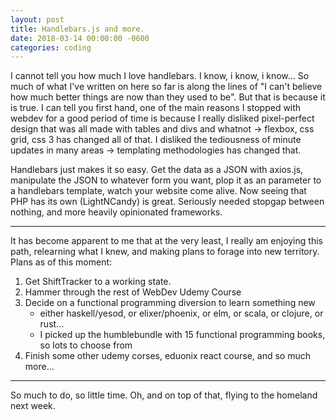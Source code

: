 ```yaml
---
layout: post
title: Handlebars.js and more.
date: 2018-03-14 00:00:00 -0600
categories: coding
---
```


I cannot tell you how much I love handlebars. I know, i know, i know... So much of what I've written on here so far is along the lines of "I can't believe how much better things are now than they used to be". But that is because it is true. I can tell you first hand, one of the main reasons I stopped with webdev for a good period of time is because I really disliked pixel-perfect design that was all made with tables and divs and whatnot -> flexbox, css grid, css 3 has changed all of that. I disliked the tediousness of minute updates in many areas -> templating methodologies has changed that.

Handlebars just makes it so easy. Get the data as a JSON with axios.js, manipulate the JSON to whatever form you want, plop it as an parameter to a handlebars template, watch your website come alive. Now seeing that PHP has its own (LightNCandy) is great. Seriously needed stopgap between nothing, and more heavily opinionated frameworks.

---

It has become apparent to me that at the very least, I really am enjoying this path, relearning what I knew, and making plans to forage into new territory. Plans as of this moment:

1. Get ShiftTracker to a working state.
2. Hammer through the rest of WebDev Udemy Course
3. Decide on a functional programming diversion to learn something new
   - either haskell/yesod, or elixer/phoenix, or elm, or scala, or clojure, or rust...
   - I picked up the humblebundle with 15 functional programming books, so lots to choose from
4. Finish some other udemy corses, eduonix react course, and so much more...

---

So much to do, so little time. Oh, and on top of that, flying to the homeland next week.

